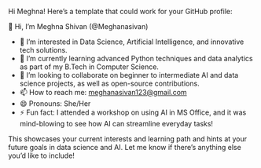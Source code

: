 Hi Meghna! Here’s a template that could work for your GitHub profile:

👋 Hi, I’m Meghna Shivan (@Meghanasivan)

- 👀 I’m interested in Data Science, Artificial Intelligence, and innovative tech solutions.
- 🌱 I’m currently learning advanced Python techniques and data analytics as part of my B.Tech in Computer Science.
- 💞️ I’m looking to collaborate on beginner to intermediate AI and data science projects, as well as open-source contributions.
- 📫 How to reach me: [meghanasivan123@gmail.com](mailto:meghanasivan123@gmail.com)
- 😄 Pronouns: She/Her
- ⚡ Fun fact: I attended a workshop on using AI in MS Office, and it was mind-blowing to see how AI can streamline everyday tasks!

This showcases your current interests and learning path and hints at your future goals in data science and AI. Let me know if there’s anything else you’d like to include!



<!---
Meghanasivan/Meghanasivan is a ✨ special ✨ repository because its `README.md` (this file) appears on your GitHub profile.
You can click the Preview link to take a look at your changes.
--->
